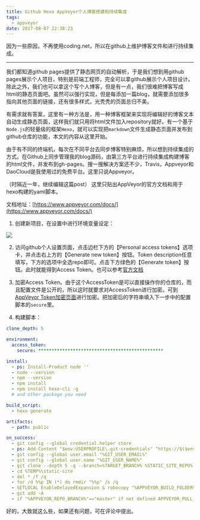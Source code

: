```yaml
---
title: Github Hexo AppVeyor个人博客搭建和持续集成
tags:
  - appveyor
date: 2017-08-07 22:38:23
---
```

因为一些原因，不再使用coding.net，所以在github上维护博客文件和进行持续集成。

<!--more-->

---

我们都知道github pages提供了静态网页的自动解析，于是我们想到用github pages展示个人项目，特别是前端工程师，完全可以拿github展示个人项目设计。除此之外，我们也可以拿这个写个人博客，但是有一点，我们很难把博客写成html的静态页面吧。虽然可以强行实现，但是每添加一篇blog，就需要添加很多指向其他页面的链接，还有很多样式，光秃秃的页面总归不美。

有需求就有答案，这里有一种方法是，用一种博客框架来实现将编辑好的博客文本自动生成静态页面，这样我们就只用将html文件加入repository就好。有一个基于`Node.js`的轻量级的框架`Hexo`，就可以实现把`markdown`文件生成静态页面并发布到github仓库的功能，本文的内容从这里开始。

由于有不同的终端机，每次在不同平台去同步博客特别麻烦，所以想到持续集成的方式。在Github上同步管理我的blog源码，由第三方平台进行持续集成构建博客的html文件，并发布到gh-pages。搜一搜解决方案还不少，Travis，Appveyor和DaoCloud是我使用过的免费平台。这里只说Appveyor。

（时隔近一年，继续编辑这篇post）
这里只贴出AppVeyor的官方文档和用于hexo构建的yaml脚本。

文档地址：[https://www.appveyor.com/docs/](https://www.appveyor.com/docs/)

1. 创建新项目，在设置中进行环境变量设定：

![](https://foreti.me/imgplace/2019/blog_appveyor_env.png)

2. 访问github个人设置页面，点击边栏下方的【Personal access tokens】选项卡，并点击右上方的【Generate new token】按钮。Token description任意填写，下方的选项中全选repo即可。点击下方绿色的【Generate token】按钮。此时就能得到Access Token。也可以参考[官方文档](https://help.github.com/articles/creating-a-personal-access-token-for-the-command-line/)

3. 加密Access Token。由于这个AccessToken是可以直接操作你的仓库的，而且配置文件是公开的，所以这时就要求对AccessToken进行加密。可到[AppVeyor Token加密页面](https://ci.appveyor.com/tools/encrypt)进行加密。把加密后的字符串填入下一步中的配置脚本的`secure`里。

4. 构建脚本：

```yaml
clone_depth: 5

environment:
  access_token:
    secure: ***********************************************

install:
  - ps: Install-Product node ''
  - node --version
  - npm --version
  - npm install
  - npm install hexo-cli -g
  # and other package you need

build_script:
  - hexo generate

artifacts:
  - path: public

on_success:
  - git config --global credential.helper store
  - ps: Add-Content "$env:USERPROFILE\.git-credentials" "https://$($env:access_token):x-oauth-basic@github.com`n"
  - git config --global user.email "%GIT_USER_EMAIL%"
  - git config --global user.name "%GIT_USER_NAME%"
  - git clone --depth 5 -q --branch=%TARGET_BRANCH% %STATIC_SITE_REPO% %TEMP%\static-site
  - cd %TEMP%\static-site
  - del * /f /q
  - for /d %%p IN (*) do rmdir "%%p" /s /q
  - SETLOCAL EnableDelayedExpansion & robocopy "%APPVEYOR_BUILD_FOLDER%\public" "%TEMP%\static-site" /e & IF !ERRORLEVEL! EQU 1 (exit 0) ELSE (IF !ERRORLEVEL! EQU 3 (exit 0) ELSE (exit 1))
  - git add -A
  - if "%APPVEYOR_REPO_BRANCH%"=="master" if not defined APPVEYOR_PULL_REQUEST_NUMBER (git diff --quiet --exit-code --cached || git commit -m "Update Static Site" && git push origin %TARGET_BRANCH% && appveyor AddMessage "Static Site Updated")
```

好的，大致就这么些，如果还有问题，可在评论中提出。


